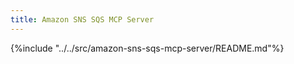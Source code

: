 ```yaml
---
title: Amazon SNS SQS MCP Server
---
```


{%include "../../src/amazon-sns-sqs-mcp-server/README.md"%}
